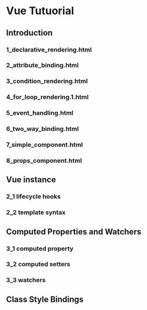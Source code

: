 
# Vue Tutuorial

## Introduction 
### 1_declarative_rendering.html
### 2_attribute_binding.html
### 3_condition_rendering.html
### 4_for_loop_rendering.1.html
### 5_event_handling.html
### 6_two_way_binding.html
### 7_simple_component.html
### 8_props_component.html

## Vue instance
### 2_1 lifecycle hooks
### 2_2 template syntax

## Computed Properties and Watchers
### 3_1 computed property
### 3_2 computed setters
### 3_3 watchers

## Class Style Bindings